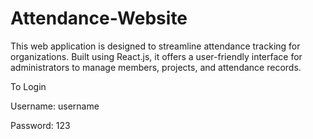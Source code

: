 # Attendance-Website
This web application is designed to streamline attendance tracking for organizations. Built using React.js, it offers a user-friendly interface for administrators to manage members, projects, and attendance records.

To Login

Username: username

Password: 123





